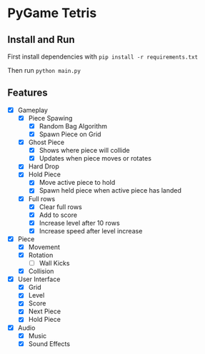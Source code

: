 # PyGame Tetris

## Install and Run

First install dependencies with ``pip install -r requirements.txt``

Then run ``python main.py``

## Features

- [X] Gameplay
  - [X] Piece Spawing
    - [X] Random Bag Algorithm
    - [X] Spawn Piece on Grid
  - [X] Ghost Piece
    - [X] Shows where piece will collide
    - [X] Updates when piece moves or rotates
  - [X] Hard Drop
  - [X] Hold Piece
    - [X] Move active piece to hold
    - [X] Spawn held piece when active piece has landed
  - [X] Full rows
    - [X] Clear full rows
    - [X] Add to score
    - [X] Increase level after 10 rows
    - [X] Increase speed after level increase
- [X] Piece
  - [X] Movement
  - [X] Rotation
    - [ ] Wall Kicks
  - [X] Collision
- [X] User Interface
  - [X] Grid
  - [X] Level
  - [X] Score
  - [X] Next Piece
  - [X] Hold Piece
- [X] Audio
  - [x] Music
  - [X] Sound Effects

